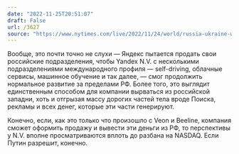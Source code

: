 ```yaml
---
date: "2022-11-25T20:51:07"
draft: False
url: /3627
source: "https://www.nytimes.com/live/2022/11/24/world/russia-ukraine-war-news"
---
```


Вообще, это почти точно не слухи — Яндекс пытается продать свои российские подразделения, чтобы Yandex N.V. с несколькими подразделениями международного профиля — self-driving, облачные сервисы, машинное обучение и так далее, — смог продолжить нормальное развитие за пределами РФ. Более того, это выглядит единственным способом для компании вырваться из российской западни, хоть и отгрызая массу дорогих частей тела вроде Поиска, рекламы и всех денег, которые эти части генерируют.

Конечно, если, как это только что произошло с Veon и Beeline, компания сможет оформить продажу и вывести эти деньги из РФ, то перспективы у N.V. вполне просматриваются вплоть до разбана на NASDAQ. Если Путин разрешит, конечно.
